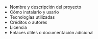 - Nombre y descripción del proyecto
- Cómo instalarlo y usarlo
- Tecnologías utilizadas
- Créditos o autores
- Licencia
- Enlaces útiles o documentación adicional
